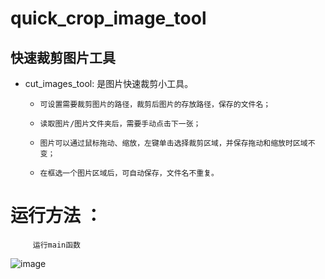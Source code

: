 # quick_crop_image_tool
## 快速裁剪图片工具
- cut_images_tool:  是图片快速裁剪小工具。
  - 	可设置需要裁剪图片的路径，裁剪后图片的存放路径，保存的文件名；
  - 	读取图片/图片文件夹后，需要手动点击下一张；
  - 	图片可以通过鼠标拖动、缩放，左键单击选择裁剪区域，并保存拖动和缩放时区域不变；
  - 	在框选一个图片区域后，可自动保存，文件名不重复。
	
# 运行方法	：
		 运行main函数

![image]([https://github.com/biao169/quick_crop_image_tool/cut_images_tool/ui_display/main_dispay.jpg](https://github.com/biao169/quick_crop_image_tool/blob/main/cut_images_tool/ui_display/main_dispay.jpg))
